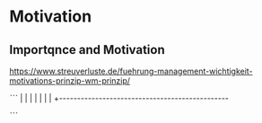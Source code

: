 # Motivation

## Importqnce and Motivation

https://www.streuverluste.de/fuehrung-management-wichtigkeit-motivations-prinzip-wm-prinzip/

ˋˋˋ
|
|
|
|
|
|
|
+-----------------------------------------------

ˋˋˋ

